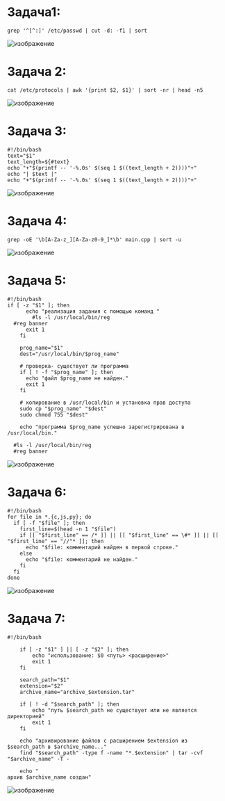 # Задача1:
```
grep '^[^:]' /etc/passwd | cut -d: -f1 | sort
```
![изображение](https://github.com/user-attachments/assets/5b65586e-c155-40fd-8559-111ee92509fc)


# Задача 2:
```
cat /etc/protocols | awk '{print $2, $1}' | sort -nr | head -n5
```
![изображение](https://github.com/user-attachments/assets/ffe2388b-8ff5-4af2-9e06-bad6e960dff7)

# Задача 3:
```
#!/bin/bash
text="$1"
text_length=${#text}
echo "+"$(printf -- '-%.0s' $(seq 1 $((text_length + 2))))"+"
echo "| $text |"
echo "+"$(printf -- '-%.0s' $(seq 1 $((text_length + 2))))"+"
```

![изображение](https://github.com/user-attachments/assets/f47e79d5-866d-4e38-90e6-03529f084104)

# Задача 4:
```
grep -oE '\b[A-Za-z_][A-Za-z0-9_]*\b' main.cpp | sort -u
```
![изображение](https://github.com/user-attachments/assets/d22e13f6-617d-4398-8c44-f8c65625d2da)


# Задача 5:
```
#!/bin/bash
if [ -z "$1" ]; then
      echo "реализация задания с помощью команд "
        #ls -l /usr/local/bin/reg
  #reg banner
      exit 1
    fi

    prog_name="$1"
    dest="/usr/local/bin/$prog_name"

    # проверка- существует ли программа
    if [ ! -f "$prog_name" ]; then
      echo "файл $prog_name не найден."
      exit 1
    fi

    # копирование в /usr/local/bin и установка прав доступа
    sudo cp "$prog_name" "$dest"
    sudo chmod 755 "$dest"

    echo "программа $prog_name успешно зарегистрирована в /usr/local/bin."

  #ls -l /usr/local/bin/reg
  #reg banner
```
![изображение](https://github.com/user-attachments/assets/24e7a5cd-eda3-4ce2-93c6-8707f7b2f3ba)

# Задача 6:
```
#!/bin/bash
for file in *.{c,js,py}; do
  if [ -f "$file" ]; then
    first_line=$(head -n 1 "$file")
    if [[ "$first_line" == /* ]] || [[ "$first_line" == \#* ]] || [[ "$first_line" == "//"* ]]; then
      echo "$file: комментарий найден в первой строке."
    else
      echo "$file: комментарий не найден."
    fi
  fi
done
```
![изображение](https://github.com/user-attachments/assets/b336e7f2-61a9-4b6a-9072-2cac0b53de96)

# Задача 7:
```
#!/bin/bash

    if [ -z "$1" ] || [ -z "$2" ]; then
        echo "использование: $0 <путь> <расширение>"
        exit 1
    fi

    search_path="$1"
    extension="$2"
    archive_name="archive_$extension.tar"

    if [ ! -d "$search_path" ]; then
        echo "путь $search_path не существует или не является директорией"
        exit 1
    fi

    echo "архивирование файлов с расширением $extension из $search_path в $archive_name..."
    find "$search_path" -type f -name "*.$extension" | tar -cvf "$archive_name" -T -

    echo "
архив $archive_name создан"
```
![изображение](https://github.com/user-attachments/assets/a0c242ea-6548-49f7-9e62-03aad7160073)

